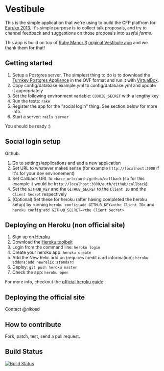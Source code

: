 Vestibule
=========

This is the simple application that we're using to build the CFP platfrom for [Euruko 2013][]. It's simple purpose is to collect talk proposals, and try to channel feedback and suggestions on those proposals into *useful forms*.

This app is build on top of [Ruby Manor 3][] [original Vestibule app][] and we thank them for that!

Getting started
-----------------

1. Setup a Postgres server. The simplest thing to do is to download the [Turnkey Postgres Appliance][] in the OVF format and run it with [VirtualBox][].
2. Copy config/database.example.yml to config/database.yml and update it appropriately
3. Set the following environment variable: `COOKIE_SECRET` with a lengthy key
4. Run the tests: `rake`
5. Register the app for the "social login" thing. See section below for more info.
4. Start a server: `rails server`

You should be ready :)

Social login setup
-----------------

Github:

1. Go to settings/applications and add a new application
2. Set URL to whatever makes sense (for example `http://localhost:3000` if it's for your dev environement)
3. Set Callback URL to `<base_url>/auth/github/callback` (so for this example it would be `http://localhost:3000/auth/github/callback`)
4. Set the `GITHUB_KEY` and the `GITHUB_SECRET` to the `Client ID` and the `Client Secret` respectively
5. (Optional) Set these for heroku (after having completed the heroku setup) by running `heroku config:add GITHUB_KEY=<the Client ID>` and `heroku config:add GITHUB_SECRET=<the Client Secret>`

Deploying on Heroku (non official site)
-----------------

1. Sign up on [Heroku][]
2. Download the [Heroku toolbelt][]
3. Login from the command line: `heroku login`
4. Create your heroku app: `heroku create`
5. Add the New Relic add on (requires credit card information): `heroku addons:add newrelic:standard`
6. Deploy: `git push heroku master`
7. Check the app: `heroku open`

For more info, checkout the [official heroku guide][]

Deploying the official site
-----------------

Contact @nikosd

How to contribute
-----------------

Fork, patch, test, send a pull request.

Build Status
------------

[![Build Status](https://secure.travis-ci.org/euruko2013/vestibule.png)](http://travis-ci.org/euruko2013/vestibule)

[Euruko 2013]: http://euruko2013.org/
[Ruby Manor 3]: http://rubymanor.org/3
[original Vestibule app]: https://github.com/rubymanor/vestibule
[Turnkey Postgres Appliance]: http://www.turnkeylinux.org/postgresql
[VirtualBox]: https://www.virtualbox.org/
[Heroku]: http://www.heroku.com/
[Heroku toolbelt]: https://toolbelt.heroku.com/
[official heroku guide]: https://devcenter.heroku.com/articles/rails3